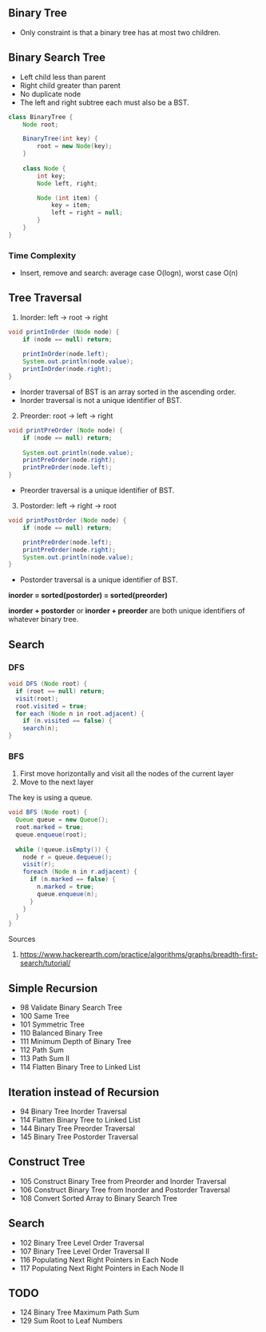 ## Binary Tree
* Only constraint is that a binary tree has at most two children.

## Binary Search Tree
* Left child less than parent
* Right child greater than parent
* No duplicate node
* The left and right subtree each must also be a BST.

```java
class BinaryTree {
    Node root;

    BinaryTree(int key) {
        root = new Node(key);
    }
    
    class Node {
        int key;
        Node left, right;

        Node (int item) {
            key = item;
            left = right = null;
        }
    }
}
```


### Time Complexity
* Insert, remove and search: average case O(logn), worst case O(n)


## Tree Traversal
1. Inorder: left -> root -> right
```java
void printInOrder (Node node) {
    if (node == null) return;
    
    printInOrder(node.left);
    System.out.println(node.value);
    printInOrder(node.right);
}
```
* Inorder traversal of BST is an array sorted in the ascending order.
* Inorder traversal is not a unique identifier of BST.
2. Preorder: root -> left -> right
```java
void printPreOrder (Node node) {
    if (node == null) return;
    
    System.out.println(node.value);
    printPreOrder(node.right);
    printPreOrder(node.left);
}
```
* Preorder traversal is a unique identifier of BST.

3. Postorder: left -> right -> root
```java
void printPostOrder (Node node) {
    if (node == null) return;

    printPreOrder(node.left);
    printPreOrder(node.right);
    System.out.println(node.value);
}
```
* Postorder traversal is a unique identifier of BST.

**inorder = sorted(postorder) = sorted(preorder)**

**inorder + postorder** or **inorder + preorder** are both unique identifiers of whatever binary tree.

## Search
### DFS
```java
void DFS (Node root) {
  if (root == null) return;
  visit(root);
  root.visited = true;
  for each (Node n in root.adjacent) {
    if (n.visited == false) {
    search(n);
}
```
### BFS
1. First move horizontally and visit all the nodes of the current layer
2. Move to the next layer

The key is using a queue.
```java
void BFS (Node root) {
  Queue queue = new Queue();
  root.marked = true;
  queue.enqueue(root);
  
  while (!queue.isEmpty()) {
    node r = queue.dequeue();
    visit(r);
    foreach (Node n in r.adjacent) {
      if (n.marked == false) {
        n.marked = true;
        queue.enqueue(n);
      }
    }
  }
}
```
Sources
1. https://www.hackerearth.com/practice/algorithms/graphs/breadth-first-search/tutorial/

## Simple Recursion
* 98 Validate Binary Search Tree
* 100 Same Tree
* 101 Symmetric Tree
* 110 Balanced Binary Tree
* 111 Minimum Depth of Binary Tree
* 112 Path Sum
* 113 Path Sum II
* 114 Flatten Binary Tree to Linked List

## Iteration instead of Recursion
* 94 Binary Tree Inorder Traversal
* 114 Flatten Binary Tree to Linked List
* 144 Binary Tree Preorder Traversal
* 145 Binary Tree Postorder Traversal

## Construct Tree
* 105 Construct Binary Tree from Preorder and Inorder Traversal
* 106 Construct Binary Tree from Inorder and Postorder Traversal
* 108 Convert Sorted Array to Binary Search Tree

## Search
* 102 Binary Tree Level Order Traversal
* 107 Binary Tree Level Order Traversal II
* 116 Populating Next Right Pointers in Each Node
* 117 Populating Next Right Pointers in Each Node II

## TODO
* 124 Binary Tree Maximum Path Sum
* 129 Sum Root to Leaf Numbers






